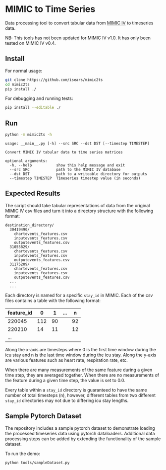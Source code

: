 # MIMIC to Time Series

Data processing tool to convert tabular data from [MIMIC IV](https://mimic.mit.edu/docs/) to timeseries data.

NB: This tools has not been updated for MIMIC IV v1.0. It has only been tested on MIMIC IV v0.4.

## Install

For normal usage:
```bash
git clone https://github.com/isears/mimic2ts
cd mimic2ts
pip install ./
```

For debugging and running tests:
```bash
pip install --editable ./
```

## Run

```bash
python -m mimic2ts -h
```
```
usage: __main__.py [-h] --src SRC --dst DST [--timestep TIMESTEP]

Convert MIMIC IV tabular data to time series matrices

optional arguments:
  -h, --help           show this help message and exit
  --src SRC            path to the MIMIC IV database
  --dst DST            path to a writeable directory for outputs
  --timestep TIMESTEP  Timeseries timestep value (in seconds)
```

## Expected Results

The script should take tabular representations of data from the original MIMIC IV csv files and turn it into a directory structure with the following format:

```
destination_directory/
  30419490/
    chartevents_features.csv
    inputevents_features.csv
    outputevents_features.csv
  31055829/
    chartevents_features.csv
    inputevents_features.csv
    outputevents_features.csv
  31175209/
    chartevents_features.csv
    inputevents_features.csv
    outputevents_features.csv
  ...
  ...
```

Each directory is named for a specific `stay_id` in MIMIC. Each of the csv files contains a table with the following format:

| feature_id | 0   | 1  | ... | n  |
|------------|-----|----|-----|----|
| 220045     | 112 | 90 |     | 92 |
| 220210     | 14  | 11 |     | 12 |
| ...        |     |    |     |    |

Along the x-axis are timesteps where 0 is the first time window during the icu stay and n is the last time window during the icu stay. Along the y-axis are various features such as heart rate, respiration rate, etc.

When there are many measurements of the same feature during a given time step, they are averaged together. When there are no measurements of the feature during a given time step, the value is set to 0.0.

Every table within a `stay_id` directory is guaranteed to have the same number of total timesteps (n), however, different tables from two different `stay_id` directories may not due to differing icu stay lengths.

## Sample Pytorch Dataset

The repository includes a sample pytorch dataset to demonstrate loading the processed timeseries data using pytorch dataloaders. Additional data processing steps can be added by extending the functionality of the sample dataset.

To run the demo:
```bash
python tools/sampleDataset.py
```